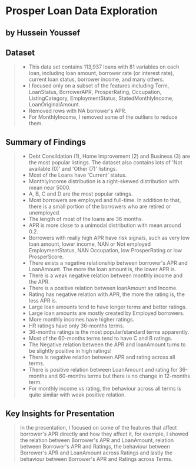 # Prosper Loan Data Exploration
## by Hussein Youssef


## Dataset

> * This data set contains 113,937 loans with 81 variables on each loan, including loan amount, borrower rate (or interest rate), current loan status, borrower income, and many others.
> * I focused only on a subset of the features including Term, LoanStatus, BorrowerAPR, ProsperRating, Occupation, ListingCategory, EmploymentStatus, StatedMonthlyIncome, LoanOriginalAmount.
> * Removed rows with NA borrower's APR.
> * For MonthlyIncome, I removed some of the outliers to reduce them.

## Summary of Findings

> * Debt Consildation (1), Home Improvement (2) and Business (3) are the most popular listings. The dataset also contains lots of 'Not available (0)' and 'Other (7)' listings.
> * Most of the Loans have 'Current' status.
> * MonthlyIncome distribution is a right-skewed distribution with mean near 5000.
> * A, B, C and D are the most popular ratings. 
> * Most borrowers are employed and full-time. In addition to that, there is a small portion of the borrowers who are retired or unemployed.
> * The length of most of the loans are 36 months.
> * APR is more close to a unimodal distribution with mean around 0.2.
> * Borrowers with really high APR have risk signals, such as very low loan amount, lower income, NAN or Not employed EmploymentStatus, NAN Occupation, low ProsperRating or low ProsperScore.
> * There exists a negative relationship between borrower's APR and LoanAmount. The more the loan amount is, the lower APR is.
> * There is a weak negative relation between monthly income and the APR.
> * There is a positive relation between loanAmount and Income.
> * Rating has negative relation with APR, the more the rating is, the less APR is.
> * Large loan amounts tend to have longer terms and better ratings.
> * Large loan amounts are mostly created by Employed borrowers.
> * More monthly incomes have higher ratings.
> * HR ratings have only 36-months terms.
> * 36-months ratings is the most popular/standard terms apparently.
> * Most of the 60-months terms tend to have C and B ratings.
> * The Negative relation between the APR and loanAmount turns to be slightly positive in high ratings!
> * There is negative relation between APR and rating across all terms.
> * There is positive relation between LoanAmount and rating for 36-months and 60-months terms but there is no change in 12-months term.
> * For monthly income vs rating, the behaviour across all terms is quite similar with weak positive relation.

## Key Insights for Presentation

> In the presentation, I focused on some of the features that affect borrower's APR directly and how they affect it, for example, I showed the relation between Borrower's APR and LoanAmount, relation between Borrower's APR and Ratings, the behaviour between Borrower's APR and LoanAmount across Ratings and lastly the behaviour between Borrower's APR and Ratings across Terms.